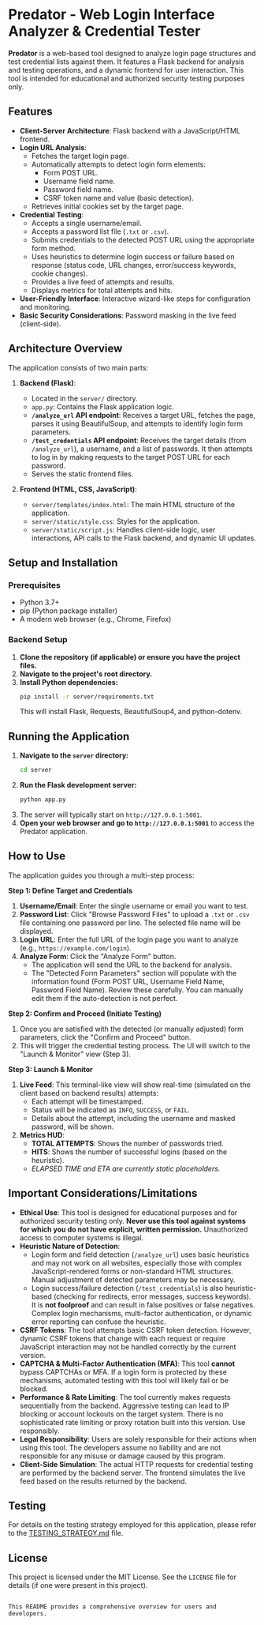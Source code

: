 # Predator - Web Login Interface Analyzer & Credential Tester

**Predator** is a web-based tool designed to analyze login page structures and test credential lists against them. It features a Flask backend for analysis and testing operations, and a dynamic frontend for user interaction. This tool is intended for educational and authorized security testing purposes only.

## Features

*   **Client-Server Architecture**: Flask backend with a JavaScript/HTML frontend.
*   **Login URL Analysis**:
    *   Fetches the target login page.
    *   Automatically attempts to detect login form elements:
        *   Form POST URL.
        *   Username field name.
        *   Password field name.
        *   CSRF token name and value (basic detection).
    *   Retrieves initial cookies set by the target page.
*   **Credential Testing**:
    *   Accepts a single username/email.
    *   Accepts a password list file (`.txt` or `.csv`).
    *   Submits credentials to the detected POST URL using the appropriate form method.
    *   Uses heuristics to determine login success or failure based on response (status code, URL changes, error/success keywords, cookie changes).
    *   Provides a live feed of attempts and results.
    *   Displays metrics for total attempts and hits.
*   **User-Friendly Interface**: Interactive wizard-like steps for configuration and monitoring.
*   **Basic Security Considerations**: Password masking in the live feed (client-side).

## Architecture Overview

The application consists of two main parts:

1.  **Backend (Flask)**:
    *   Located in the `server/` directory.
    *   `app.py`: Contains the Flask application logic.
    *   **`/analyze_url` API endpoint**: Receives a target URL, fetches the page, parses it using BeautifulSoup, and attempts to identify login form parameters.
    *   **`/test_credentials` API endpoint**: Receives the target details (from `/analyze_url`), a username, and a list of passwords. It then attempts to log in by making requests to the target POST URL for each password.
    *   Serves the static frontend files.

2.  **Frontend (HTML, CSS, JavaScript)**:
    *   `server/templates/index.html`: The main HTML structure of the application.
    *   `server/static/style.css`: Styles for the application.
    *   `server/static/script.js`: Handles client-side logic, user interactions, API calls to the Flask backend, and dynamic UI updates.

## Setup and Installation

### Prerequisites

*   Python 3.7+
*   pip (Python package installer)
*   A modern web browser (e.g., Chrome, Firefox)

### Backend Setup

1.  **Clone the repository (if applicable) or ensure you have the project files.**
2.  **Navigate to the project's root directory.**
3.  **Install Python dependencies:**
    ```bash
    pip install -r server/requirements.txt
    ```
    This will install Flask, Requests, BeautifulSoup4, and python-dotenv.

## Running the Application

1.  **Navigate to the `server` directory:**
    ```bash
    cd server
    ```
2.  **Run the Flask development server:**
    ```bash
    python app.py
    ```
3.  The server will typically start on `http://127.0.0.1:5001`.
4.  **Open your web browser and go to `http://127.0.0.1:5001`** to access the Predator application.

## How to Use

The application guides you through a multi-step process:

**Step 1: Define Target and Credentials**

1.  **Username/Email**: Enter the single username or email you want to test.
2.  **Password List**: Click "Browse Password Files" to upload a `.txt` or `.csv` file containing one password per line. The selected file name will be displayed.
3.  **Login URL**: Enter the full URL of the login page you want to analyze (e.g., `https://example.com/login`).
4.  **Analyze Form**: Click the "Analyze Form" button.
    *   The application will send the URL to the backend for analysis.
    *   The "Detected Form Parameters" section will populate with the information found (Form POST URL, Username Field Name, Password Field Name). Review these carefully. You can manually edit them if the auto-detection is not perfect.

**Step 2: Confirm and Proceed (Initiate Testing)**

1.  Once you are satisfied with the detected (or manually adjusted) form parameters, click the "Confirm and Proceed" button.
2.  This will trigger the credential testing process. The UI will switch to the "Launch & Monitor" view (Step 3).

**Step 3: Launch & Monitor**

1.  **Live Feed**: This terminal-like view will show real-time (simulated on the client based on backend results) attempts:
    *   Each attempt will be timestamped.
    *   Status will be indicated as `INFO`, `SUCCESS`, or `FAIL`.
    *   Details about the attempt, including the username and masked password, will be shown.
2.  **Metrics HUD**:
    *   **TOTAL ATTEMPTS**: Shows the number of passwords tried.
    *   **HITS**: Shows the number of successful logins (based on the heuristic).
    *   *ELAPSED TIME and ETA are currently static placeholders.*

## Important Considerations/Limitations

*   **Ethical Use**: This tool is designed for educational purposes and for authorized security testing only. **Never use this tool against systems for which you do not have explicit, written permission.** Unauthorized access to computer systems is illegal.
*   **Heuristic Nature of Detection**:
    *   Login form and field detection (`/analyze_url`) uses basic heuristics and may not work on all websites, especially those with complex JavaScript-rendered forms or non-standard HTML structures. Manual adjustment of detected parameters may be necessary.
    *   Login success/failure detection (`/test_credentials`) is also heuristic-based (checking for redirects, error messages, success keywords). It is **not foolproof** and can result in false positives or false negatives. Complex login mechanisms, multi-factor authentication, or dynamic error reporting can confuse the heuristic.
*   **CSRF Tokens**: The tool attempts basic CSRF token detection. However, dynamic CSRF tokens that change with each request or require JavaScript interaction may not be handled correctly by the current version.
*   **CAPTCHA & Multi-Factor Authentication (MFA)**: This tool **cannot** bypass CAPTCHAs or MFA. If a login form is protected by these mechanisms, automated testing with this tool will likely fail or be blocked.
*   **Performance & Rate Limiting**: The tool currently makes requests sequentially from the backend. Aggressive testing can lead to IP blocking or account lockouts on the target system. There is no sophisticated rate limiting or proxy rotation built into this version. Use responsibly.
*   **Legal Responsibility**: Users are solely responsible for their actions when using this tool. The developers assume no liability and are not responsible for any misuse or damage caused by this program.
*   **Client-Side Simulation**: The actual HTTP requests for credential testing are performed by the backend server. The frontend simulates the live feed based on the results returned by the backend.

## Testing

For details on the testing strategy employed for this application, please refer to the [TESTING_STRATEGY.md](TESTING_STRATEGY.md) file.

## License

This project is licensed under the MIT License. See the `LICENSE` file for details (if one were present in this project).
```

This README provides a comprehensive overview for users and developers.
